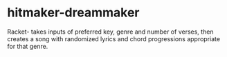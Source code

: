 # hitmaker-dreammaker
Racket- takes inputs of preferred key, genre and number of verses, then creates a song with randomized lyrics and chord progressions appropriate for that genre.
